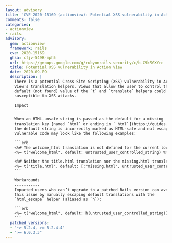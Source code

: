 ```yaml
---
layout: advisory
title: 'CVE-2020-15169 (actionview): Potential XSS vulnerability in Action View'
comments: false
categories:
- actionview
- rails
advisory:
  gem: actionview
  framework: rails
  cve: 2020-15169
  ghsa: cfjv-5498-mph5
  url: https://groups.google.com/g/rubyonrails-security/c/b-C9kSGXYrc
  title: Potential XSS vulnerability in Action View
  date: 2020-09-09
  description: |
    There is a potential Cross-Site Scripting (XSS) vulnerability in Action
    View's translation helpers. Views that allow the user to control the
    default (not found) value of the `t` and `translate` helpers could be
    susceptible to XSS attacks.

    Impact
    ------

    When an HTML-unsafe string is passed as the default for a missing
    translation key [named `html` or ending in `_html`](https://guides.rubyonrails.org/i18n.html#using-safe-html-translations),
    the default string is incorrectly marked as HTML-safe and not escaped.
    Vulnerable code may look like the following examples:

    ```erb
    <%# The welcome_html translation is not defined for the current locale: %>
    <%= t("welcome_html", default: untrusted_user_controlled_string) %>

    <%# Neither the title.html translation nor the missing.html translation is defined for the current locale: %>
    <%= t("title.html", default: [:"missing.html", untrusted_user_controlled_string]) %>
    ```

    Workarounds
    -----------
    Impacted users who can’t upgrade to a patched Rails version can avoid
    this issue by manually escaping default translations with the
    `html_escape` helper (aliased as `h`):

    ```erb
    <%= t("welcome_html", default: h(untrusted_user_controlled_string)) %>
    ```
  patched_versions:
  - "~> 5.2.4, >= 5.2.4.4"
  - ">= 6.0.3.3"
---
```

